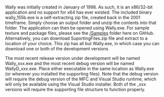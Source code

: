 
Wally was initially created in January of 1998.  As such, it is an x86/32-bit application and no support for x64 has ever existed.  The included binary wally_155b.exe is a self-extracting zip file, created back in the 2001 timeframe.  Simply choose an output folder and unzip the contents into that folder.  The application can then be opened using Wally.exe.  For sample texture and package files, please see the [/Samples](https://github.com/Ty-Matthews-VisualStudio/Wally/tree/main/Samples) folder here on GitHub.  Alternatively, you can download SuportingFiles.zip file and extract to a location of your choice.  This zip has all but Wally.exe, in which case you can download one or both of the development versions
 
The most recent release version under development will be named Wally_xxx.exe and the most recent debug version will be named WallyD_xxx.exe.  Place either executable in the same location as Wally.exe (or wherever you installed the supporting files).  Note that the debug version will require the debug version of the MFC and Visual Studio runtime, which will only be available using the Visual Studio installer.  Both of the _xxx versions will require the supporting file structure to function properly.
